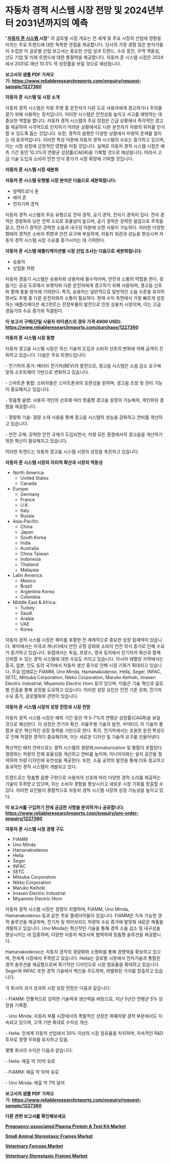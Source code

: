 <p><h1>자동차 경적 시스템 시장 전망 및 2024년부터 2031년까지의 예측</h1></p><p>"<strong><a href="https://www.reliableresearchreports.com/automotive-horn-systems-r1227360?utm_campaign=105&utm_medium=7&utm_source=Github&utm_content=ia&utm_term=31122024&utm_id=automotive-horn-systems">자동차 혼 시스템&nbsp;</a></strong><strong>시장</strong>" 의 글로벌 시장 개요는 전 세계 및 주요 시장의 산업에 영향을 미치는 주요 트렌드에 대한 독특한 관점을 제공합니다. 당사의 가장 경험 많은 분석가들이 수집한 이 글로벌 산업 보고서는 중요한 산업 성과 트렌드, 수요 동인, 무역 역동성, 선도 기업 및 미래 트렌드에 대한 통찰력을 제공합니다. 자동차 혼 시스템 시장은 2024에서 2031로 매년 10.3% 의 성장률을 보일 것으로 예상됩니다.&nbsp;</p>
<p><strong>보고서의 샘플 PDF 가져오기:&nbsp;<a href="https://www.reliableresearchreports.com/enquiry/request-sample/1227360?utm_campaign=105&utm_medium=7&utm_source=Github&utm_content=ia&utm_term=31122024&utm_id=automotive-horn-systems">https://www.reliableresearchreports.com/enquiry/request-sample/1227360</a></strong></p>
<p><strong>자동차 혼 시스템 및 시장 소개</strong></p>
<p><p>자동차 경적 시스템은 차량 주행 중 운전자가 다른 도로 사용자에게 경고하거나 주의를 끌기 위해 사용하는 장치입니다. 이러한 시스템은 안전성을 높이고 사고를 예방하는 데 중요한 역할을 합니다. 자동차 경적 시스템의 주요 장점은 긴급 상황에서 즉각적인 경고를 제공하여 시각적으로 인지하기 어려운 상황에서도 다른 운전자가 차량의 위치를 인식할 수 있도록 돕는 것입니다. 또한, 경적의 음향은 다양한 상황에서 차량의 존재를 알리는 데 효과적입니다. 이러한 특성 덕분에 자동차 경적 시스템의 수요는 증가하고 있으며, 이는 시장 성장에 긍정적인 영향을 미칠 것입니다. 실제로 자동차 경적 시스템 시장은 예측 기간 동안 10.3%의 연평균 성장률(CAGR)을 기록할 것으로 예상됩니다. 따라서 고급 기술 도입과 소비자 안전 인식 증가가 시장 확장에 기여할 것입니다.</p></p>
<p><strong>자동차 혼 시스템 시장 세분화</strong></p>
<p><strong>자동차 혼 시스템 유형별 시장 분석은 다음으로 세분화됩니다:</strong></p>
<p><ul><li>일렉트로닉 혼</li><li>에어 혼</li><li>전자기파 경적</li></ul></p>
<p><p>자동차 경적 시스템의 주요 유형으로 전자 경적, 공기 경적, 전자기 경적이 있다. 전자 경적은 경량화와 낮은 전력 소모로 효율성이 높으며, 공기 경적은 강력한 음압으로 주목을 끌고, 전자기 경적은 강력한 소음과 내구성 덕분에 오랜 사용이 가능하다. 이러한 다양한 형태의 경적은 소비자 취향과 안전 요구에 부응하며, 자동차 외관과 성능을 향상시켜 자동차 경적 시스템 시장 수요를 증가시키는 데 기여한다.</p></p>
<p><strong>자동차 혼 시스템 애플리케이션별 시장 산업 조사는 다음으로 세분화됩니다:</strong></p>
<p><ul><li>승용차</li><li>상업용 차량</li></ul></p>
<p><p>자동차 경음기 시스템은 승용차와 상용차에 필수적이며, 안전과 소통의 역할을 한다. 경음기는 공공 도로에서 보행자와 다른 운전자에게 경고하기 위해 사용되며, 경고음 신호와 함께 충돌 방지에 기여한다. 특히, 승용차는 일반적으로 일반적인 소음 수준을 유지하면서도 주행 중 다른 운전자와의 소통이 필요하다. 현재 수익 측면에서 가장 빠르게 성장하는 애플리케이션 세그먼트는 전장부품의 발전으로 인한 상용차 시장이며, 이는 고급 경음기의 수요 증가와 직결된다.</p></p>
<p><strong>이 보고서 구매(단일 사용자 라이센스의 경우 가격 4900 USD): <a href="https://www.reliableresearchreports.com/purchase/1227360?utm_campaign=105&utm_medium=7&utm_source=Github&utm_content=ia&utm_term=31122024&utm_id=automotive-horn-systems">https://www.reliableresearchreports.com/purchase/1227360</a></strong></p>
<p><strong>자동차 혼 시스템 시장 동향</strong></p>
<p><p>자동차 경고음 시스템 시장은 최신 기술의 도입과 소비자 선호의 변화에 의해 급격히 진화하고 있습니다. 다음은 주요 트렌드입니다:</p><p>- 전기차의 증가: 배터리 전기차(BEV)의 발전으로, 경고음 시스템은 소음 감소 요구에 맞춰 소프트웨어 기반으로 변화하고 있습니다.</p><p>- 스마트폰 통합: 소비자들은 스마트폰과의 호환성을 원하며, 경고음 조정 및 관리 기능이 중요해지고 있습니다.</p><p>- 맞춤형 음향: 사용자 개인의 선호에 따라 맞춤형 경고음 설정이 가능해져, 개인화된 경험을 제공합니다.</p><p>- 경량화 기술: 경량 소재 사용을 통해 경고음 시스템의 성능을 강화하고 연비를 개선하고 있습니다.</p><p>- 안전 규제: 강력한 안전 규제가 도입되면서, 차량 모든 환경에서의 경고음을 개선하기 위한 혁신이 필요해지고 있습니다.</p><p>이러한 트렌드는 자동차 경고음 시스템 시장의 성장을 촉진하고 있습니다.</p></p>
<p><strong>자동차 혼 시스템 시장의 지리적 확산과 시장의 역동성</strong></p>
<p><ul>
    <li>
        North America:
        <ul>
            <li>United States</li>
            <li>Canada</li>
        </ul>
    </li>
    <li>
        Europe:
        <ul>
            <li>Germany</li>
            <li>France</li>
            <li>U.K.</li>
            <li>Italy</li>
            <li>Russia</li>
        </ul>
    </li>
    <li>
        Asia-Pacific:
        <ul>
            <li>China</li>
            <li>Japan</li>
            <li>South Korea</li>
            <li>India</li>
            <li>Australia</li>
            <li>China Taiwan</li>
            <li>Indonesia</li>
            <li>Thailand</li>
            <li>Malaysia</li>
        </ul>
    </li>
    <li>
        Latin America:
        <ul>
            <li>Mexico</li>
            <li>Brazil</li>
            <li>Argentina Korea</li>
            <li>Colombia</li>
        </ul>
    </li>
    <li>
        Middle East & Africa:
        <ul>
            <li>Turkey</li>
            <li>Saudi</li>
            <li>Arabia</li>
            <li>UAE</li>
            <li>Korea</li>
        </ul>
    </li>
    </ul></p>
<p><p>자동차 경적 시스템 시장은 북미를 포함한 전 세계적으로 중요한 성장 잠재력이 있습니다. 북미에서는 미국과 캐나다에서 안전 규정 강화와 소비자 안전 의식 증가로 인해 수요가 증가하고 있습니다. 유럽에서는 독일, 프랑스, 영국 등지에서 전기차의 확산과 함께 신뢰할 수 있는 경적 시스템에 대한 수요도 커지고 있습니다. 아시아 태평양 지역에서는 중국, 일본, 인도 등의 국가에서 자동차 생산 증가로 인해 시장 기회가 확대되고 있습니다. 주요 업체로는 FIAMM, Uno Minda, Hamanakodenso, Hella, Seger, INFAC, SETC, Mitsuba Corporation, Nikko Corporation, Maruko Keihoki, Imasen Electric Industrial, Miyamoto Electric Horn 등이 있으며, 이들은 기술 혁신과 글로벌 진출을 통해 성장을 도모하고 있습니다. 이러한 성장 요인은 안전 기준 강화, 전기차 수요 증가, 글로벌화와 관련이 있습니다.</p></p>
<p><strong>자동차 혼 시스템 시장의 성장 전망과 시장 전망</strong></p>
<p><p>자동차 경적 시스템 시장은 예측 기간 동안 약 5-7%의 연평균 성장률(CAGR)을 보일 것으로 예상된다. 이 성장은 전기차 확산, 자율주행 기술의 발전, 커넥티드 카 기술의 통합과 같은 혁신적인 성장 동력을 기반으로 한다. 특히, 전기차에서는 조용한 운전 특성으로 인해 적절한 경적이 중요해지며, 이는 새로운 디자인 및 기술적 요구를 만들어낸다.</p><p>혁신적인 배치 전략으로는 경적 시스템의 경량화,miniaturization 및 통합이 포함된다. 경량화는 차량의 전체 효율성을 개선하고 연비를 높이며, 미니어처화는 설치 공간을 절약하여 차량 디자인에 유연성을 제공한다. 또한, 소음 공학의 발전을 통해 더욱 정교하고 효과적인 경적 시스템이 개발되고 있다.</p><p>트렌드로는 맞춤형 음향 구현으로 사용자의 선호에 따라 다양한 경적 소리를 제공하는 기술이 주목받고 있으며, 이는 소비자 경험을 향상시키고 새로운 시장 기회를 창출할 수 있다. 이러한 요인들이 종합적으로 자동차 경적 시스템 시장의 성장 가능성을 높이고 있다.</p></p>
<p><strong>이 보고서를 구입하기 전에 궁금한 사항을 문의하거나 공유합니다. <a href="https://www.reliableresearchreports.com/enquiry/pre-order-enquiry/1227360?utm_campaign=105&utm_medium=7&utm_source=Github&utm_content=ia&utm_term=31122024&utm_id=automotive-horn-systems">https://www.reliableresearchreports.com/enquiry/pre-order-enquiry/1227360</a></strong></p>
<p><strong>자동차 혼 시스템 시장 경쟁 구도</strong></p>
<p><ul><li>FIAMM</li><li>Uno Minda</li><li>Hamanakodenso</li><li>Hella</li><li>Seger</li><li>INFAC</li><li>SETC</li><li>Mitsuba Corporation</li><li>Nikko Corporation</li><li>Maruko Keihoki</li><li>Imasen Electric Industrial</li><li>Miyamoto Electric Horn</li></ul></p>
<p><p>자동차 경적 시스템 시장은 경쟁이 치열하며, FIAMM, Uno Minda, Hamanakodenso 등과 같은 주요 플레이어들이 있습니다. FIAMM은 지속 가능한 경적 솔루션을 제공하며, 전기차 및 하이브리드 차량의 수요 증가에 발맞춰 새로운 제품을 개발하고 있습니다. Uno Minda는 혁신적인 기술을 통해 경적 소음 감소 및 내구성을 향상시키는 데 집중하며, 다양한 자동차 제조사와 협력하여 맞춤형 솔루션을 제공합니다.</p><p>Hamanakodenso는 자동차 경적의 경량화와 소형화를 통해 경쟁력을 확보하고 있으며, 전세계 시장에서 주목받고 있습니다. Hella는 글로벌 시장에서 전자기술과 통합된 경적 솔루션을 제공함으로써 획기적인 디자인으로 시장 점유율을 확대하고 있습니다. Seger와 INFAC 또한 경적 기술에서 혁신을 주도하며, 차별화된 가치를 창출하고 있습니다.</p><p>각 회사의 과거 성과와 시장 성장 전망은 다음과 같습니다:</p><p>- FIAMM: 전통적으로 강력한 기술력과 생산력을 바탕으로, 지난 5년간 연평균 5% 성장을 기록함.</p><p>- Uno Minda: 자동차 부품 시장에서의 폭발적인 성장은 화훼차량 경적 부문에서도 지속되고 있으며, 고객 기반 확대로 수익성 개선.</p><p>- Hella: 전세계 자동차 산업에서 20% 이상의 시장 점유율을 차지하며, 지속적인 R&D 투자로 경쟁 우위를 유지하고 있음.</p><p>몇몇 회사의 수익은 다음과 같습니다:</p><p>- Hella: 매출 약 70억 유로</p><p>- FIAMM: 매출 약 10억 유로</p><p>- Uno Minda: 매출 약 7억 달러</p></p>
<p><strong>보고서의 샘플 PDF 가져오기:&nbsp;<a href="https://www.reliableresearchreports.com/enquiry/request-sample/1227360?utm_campaign=105&utm_medium=7&utm_source=Github&utm_content=ia&utm_term=31122024&utm_id=automotive-horn-systems">https://www.reliableresearchreports.com/enquiry/request-sample/1227360</a></strong></p>
<p><strong></strong></p>
<p><strong></strong></p>
<p><strong></strong></p>
<p><strong></strong></p>
<p><strong>다른 관련 보고서를 확인해보세요</strong></p>
<p><strong><p><a href="https://github.com/sofayahoo2023/Market-Research-Report-List-6/blob/main/pregnancy-associated-plasma-protein-a-test-kit-market.md?utm_campaign=105&utm_medium=7&utm_source=Github&utm_content=ia&utm_term=31122024&utm_id=automotive-horn-systems">Pregnancy-associated Plasma Protein A Test Kit Market</a></p><p><a href="https://github.com/DianaWilson796/Market-Research-Report-List-1/blob/main/small-animal-stereotaxic-frames-market.md?utm_campaign=105&utm_medium=7&utm_source=Github&utm_content=ia&utm_term=31122024&utm_id=automotive-horn-systems">Small Animal Stereotaxic Frames Market</a></p><p><a href="https://github.com/joannesouthgate/Market-Research-Report-List-5/blob/main/veterinary-forceps-market.md?utm_campaign=105&utm_medium=7&utm_source=Github&utm_content=ia&utm_term=31122024&utm_id=automotive-horn-systems">Veterinary Forceps Market</a></p><p><a href="https://github.com/maclarensidney/Market-Research-Report-List-1/blob/main/veterinary-stereotaxic-frames-market.md?utm_campaign=105&utm_medium=7&utm_source=Github&utm_content=ia&utm_term=31122024&utm_id=automotive-horn-systems">Veterinary Stereotaxic Frames Market</a></p></strong></p>
<p></p>